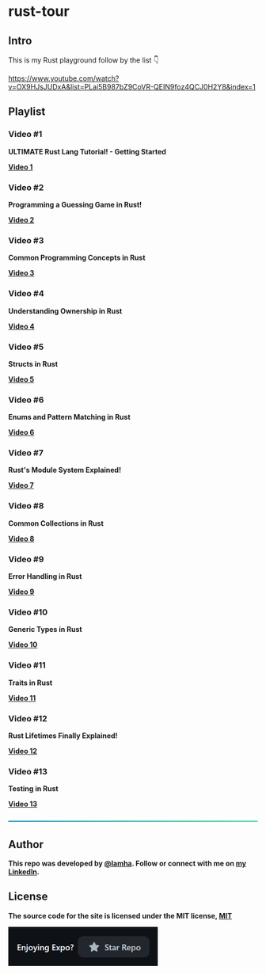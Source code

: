 # rust-tour

## Intro
This is my Rust playground follow by the list 👇

https://www.youtube.com/watch?v=OX9HJsJUDxA&list=PLai5B987bZ9CoVR-QEIN9foz4QCJ0H2Y8&index=1

## Playlist
### Video #1
<b> ULTIMATE Rust Lang Tutorial! - Getting Started <b/>

[Video 1](./first-10/getting-started/README.md)


### Video #2
<b> Programming a Guessing Game in Rust! <b/>

[Video 2](./first-10/guessing-game/README.md)

### Video #3
<b> Common Programming Concepts in Rust <b/>

[Video 3](./common-things/README.md)

### Video #4
<b> Understanding Ownership in Rust <b/>

[Video 4](./ownership/README.md)

### Video #5
<b> Structs in Rust <b/>

[Video 5](./rust-struct/README.md)


### Video #6
<b> Enums and Pattern Matching in Rust <b/>

[Video 6](./rust-enum/README.md)

### Video #7
<b> Rust's Module System Explained! <b/>

[Video 7](./rust-module/README.md)

### Video #8
<b> Common Collections in Rust <b/>

[Video 8](./rust-collection/README.md)

### Video #9
<b> Error Handling in Rust <b/>

[Video 9](./rust-error-handling/README.md)

### Video #10
<b> Generic Types in Rust <b/>

[Video 10](./rust-generic/README.md)

### Video #11
<b> Traits in Rust <b/>

[Video 11](./rust-trait/README.md)

### Video #12
<b> Rust Lifetimes Finally Explained! <b/>

[Video 12](./rust-lifetimes/README.md)

### Video #13
<b> Testing in Rust <b/>

[Video 13](./rust-testing/README.md)


<p><img type="separator" height=8px width="100%" src="https://github.com/HaLamUs/nft-drop/blob/main/assets/aqua.png"></p>

## Author

This repo was developed by [@lamha](https://github.com/HaLamUs). 
Follow or connect with me on [my LinkedIn](https://www.linkedin.com/in/lamhacs). 

## License
The source code for the site is licensed under the MIT license, [MIT](https://opensource.org/license/mit/)


<img alt="Rate me" src="./assets//rate-me.gif" width="60%">